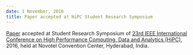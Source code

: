 ```yaml
---
date: 1 November, 2016
title: Paper accepted at HiPC Student Research Symposium
---
```


[Paper](./assets/files/HiPC-SRS9_paper_37.pdf) accepted at Student Research Symposium of [23rd IEEE International Conference on High Performance Computing, Data and Analytics (HiPC)](https://hipc.org/hipc2016/), 2016, held at Novotel Convention Center, Hyderabad, India.